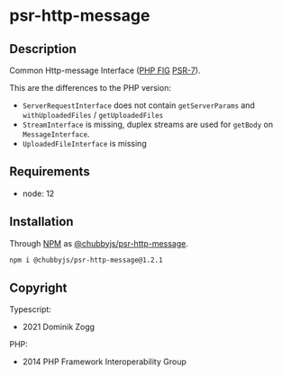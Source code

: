 # psr-http-message

## Description

Common Http-message Interface ([PHP FIG][2] [PSR-7][3]).

This are the differences to the PHP version:
 * `ServerRequestInterface` does not contain `getServerParams` and `withUploadedFiles` / `getUploadedFiles`
 * `StreamInterface` is missing, duplex streams are used for `getBody` on `MessageInterface`.
 * `UploadedFileInterface` is missing

## Requirements

 * node: 12

## Installation

Through [NPM](https://www.npmjs.com) as [@chubbyjs/psr-http-message][1].

```sh
npm i @chubbyjs/psr-http-message@1.2.1
```

## Copyright

Typescript:
 * 2021 Dominik Zogg

PHP:
 * 2014 PHP Framework Interoperability Group

[1]: https://www.npmjs.com/package/@chubbyjs/psr-http-message

[2]: https://www.php-fig.org/
[3]: https://www.php-fig.org/psr/psr-7/
